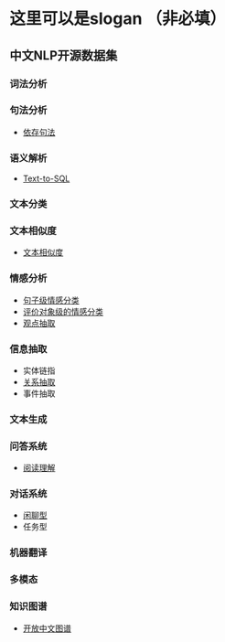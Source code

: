 # 这里可以是slogan （非必填）

## 中文NLP开源数据集

### 词法分析
### 句法分析
- [依存句法](dependency-parsing/dependency-parsing.md)
### 语义解析
- [Text-to-SQL](semantic-parsing/semantic-parsing.md)
### 文本分类
### 文本相似度
- [文本相似度](text-similarity/text-similarity.md)
### 情感分析
- [句子级情感分类](sentiment-analysis/sentiment-classification.md)
- [评价对象级的情感分类](sentiment-analysis/aspect-level-sentiment-classification.md)
- [观点抽取](sentiment-analysis/opinion-role-labeling.md)

### 信息抽取
- 实体链指
- [关系抽取](https://github.com/xuMINGzhi9/github-nlp-progress/blob/master/information-extraction/relation-extraction.md)
- 事件抽取

### 文本生成

### 问答系统
- [阅读理解](question-answering/mrc.md)

### 对话系统
- [闲聊型](dialog/open-domain-dialog.md)
- 任务型

### 机器翻译

### 多模态
### 知识图谱
- [开放中文图谱](knowledge-graph/open-knowledge-graph.md)

